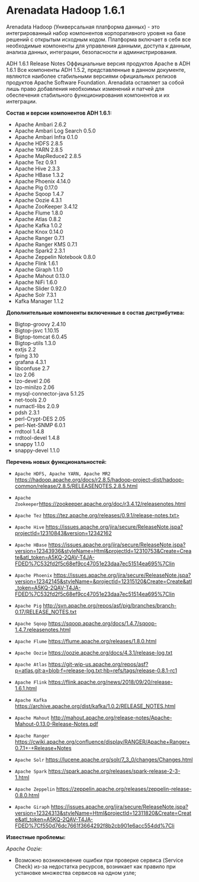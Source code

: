 # Arenadata Hadoop 1.6.1

Arenadata Hadoop (Универсальная платформа данных) -  это интегрированный набор компонентов корпоративного уровня на базе решений с открытым исходным кодом. Платформа включает в себя все необходимые компоненты для управления данными, доступа к данным, анализа данных, интеграции, безопасности и администрирования.

ADH 1.6.1 Release Notes
Оффициальные версия продуктов Apache в ADH 1.6.1
Все компоненты ADH 1.5.2, представленные в данном документе, являются наиболее стабильными версиями официальных релизов продуктов Apache Software Foundation. Arenadata оставляет за собой лишь право добавления необхоимых изменений и патчей для обеспечения стабильного функционирования компонентов и их интеграции.

**Состав и версии компонентов ADH 1.6.1:**
- Apache Ambari 2.6.2
- Apache Ambari Log Search	0.5.0	
- Apache Ambari Infra	0.1.0	
- Apache HDFS	2.8.5
- Apache YARN	2.8.5
- Apache MapReduce2	2.8.5
- Apache Tez	0.9.1
- Apache Hive	2.3.3
- Apache HBase	1.3.2
- Apache Phoenix 4.14.0
- Apache Pig	0.17.0
- Apache Sqoop	1.4.7
- Apache Oozie	4.3.1
- Apache ZooKeeper	3.4.12
- Apache Flume	1.8.0
- Apache Atlas	0.8.2
- Apache Kafka	1.0.2
- Apache Knox	0.14.0
- Apache Ranger	0.7.1
- Apache Ranger KMS	0.7.1
- Apache Spark2	2.3.1
- Apache Zeppelin Notebook	0.8.0
- Apache Flink	1.6.1
- Apache Giraph	1.1.0
- Apache Mahout	0.13.0
- Apache NiFi	1.6.0
- Apache Slider	0.92.0
- Apache Solr	7.3.1
- Kafka Manager	1.1.2


**Дополнительные компоненты включенные в состав дистрибутива:**
- Bigtop-groovy 2.4.10
- Bigtop-jsvc   1.10.15
- Bigtop-tomcat 6.0.45
- Bigtop-utils  1.3.0
- extjs 2.2
- fping 3.10
- grafana 4.3.1
- libconfuse  2.7
- lzo 2.06
- lzo-devel 2.06
- lzo-minilzo 2.06
- mysql-connector-java  5.1.25
- net-tools 2.0
- numactl-libs  2.0.9
- pdsh 2.3.1
- perl-Crypt-DES 2.05
- perl-Net-SNMP 6.0.1
- rrdtool 1.4.8
- rrdtool-devel 1.4.8
- snappy 1.1.0
- snappy-devel 1.1.0

**Перечень новых функциональностей:**

+ `Apache HDFS, Apache YARN, Apache MR2` https://hadoop.apache.org/docs/r2.8.5/hadoop-project-dist/hadoop-common/release/2.8.5/RELEASENOTES.2.8.5.html

+ `Apache Zookeeper`https://zookeeper.apache.org/doc/r3.4.12/releasenotes.html

+ `Apache Tez` https://tez.apache.org/releases/0.9.1/release-notes.txt>

+ `Apache Hive` https://issues.apache.org/jira/secure/ReleaseNote.jspa?projectId=12310843&version=12342162

+ `Apache HBase` https://issues.apache.org/jira/secure/ReleaseNote.jspa?version=12343936&styleName=Html&projectId=12310753&Create=Create&atl_token=A5KQ-2QAV-T4JA-FDED%7C532fd2f5c68ef9cc47051e23daa7ec51514ea695%7Clin

+ `Apache Phoenix` https://issues.apache.org/jira/secure/ReleaseNote.jspa?version=12342145&styleName=&projectId=12315120&Create=Create&atl_token=A5KQ-2QAV-T4JA-FDED%7C532fd2f5c68ef9cc47051e23daa7ec51514ea695%7Clin

+ `Apache Pig` http://svn.apache.org/repos/asf/pig/branches/branch-0.17/RELEASE_NOTES.txt

+ `Apache Sqoop` https://sqoop.apache.org/docs/1.4.7/sqoop-1.4.7.releasenotes.html

+ `Apache Flume` https://flume.apache.org/releases/1.8.0.html

+ `Apache Oozie` https://oozie.apache.org/docs/4.3.1/release-log.txt

+ `Apache Atlas` https://git-wip-us.apache.org/repos/asf?p=atlas.git;a=blob;f=release-log.txt;hb=refs/tags/release-0.8.1-rc1

+ `Apache Flink` https://flink.apache.org/news/2018/09/20/release-1.6.1.html

+ `Apache Kafka` https://archive.apache.org/dist/kafka/1.0.2/RELEASE_NOTES.html

+ `Apache Mahout` http://mahout.apache.org/release-notes/Apache-Mahout-0.13.0-Release-Notes.pdf

+ `Apache Ranger` https://cwiki.apache.org/confluence/display/RANGER/Apache+Ranger+0.7.1+-+Release+Notes

+ `Apache Solr` https://lucene.apache.org/solr/7_3_0/changes/Changes.html

+ `Apache Spark` https://spark.apache.org/releases/spark-release-2-3-1.html

+ `Apache Zeppelin` https://zeppelin.apache.org/releases/zeppelin-release-0.8.0.html

+ `Apache Giraph` https://issues.apache.org/jira/secure/ReleaseNote.jspa?version=12324313&styleName=Html&projectId=12311820&Create=Create&atl_token=A5KQ-2QAV-T4JA-FDED%7Cf550d76dc7661f3664292f8b2cb901e6acc554dd%7Cli

**Известные проблемы:**

*Apache Oozie:*
- Возможно возникновение ошибки при проверке сервиса (Service Check) из-за недостатка ресурсов, возникает как правило при установке множества сервисов на одном узле;
